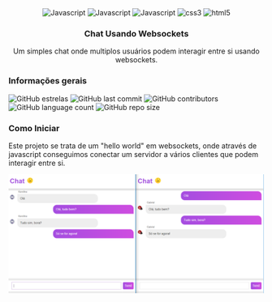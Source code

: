 <div align="center">
  <img height="30" alt="Javascript" src="https://img.shields.io/badge/Node.js-43853D?style=for-the-badge&logo=node.js&logoColor=white">
  <img height="30" alt="Javascript" src="https://img.shields.io/badge/Express.js-404D59?style=for-the-badge">
  <img height="30" alt="Javascript" src="https://img.shields.io/badge/JavaScript-F7DF1E?style=for-the-badge&logo=javascript&logoColor=black">
  <img height="30" alt="css3" src="https://img.shields.io/badge/CSS3-1572B6?style=for-the-badge&logo=css3&logoColor=white">
  <img height="30" alt="html5" src="https://img.shields.io/badge/HTML5-E34F26?style=for-the-badge&logo=html5&logoColor=white">
</div>

<h3 align="center">Chat Usando Websockets</h3>
<p align="center">
  Um simples chat onde multiplos usuários podem interagir entre si usando websockets.
  <br>
</p>

<h3>Informações gerais</h3>

![GitHub estrelas](https://img.shields.io/github/stars/gabrielogregorio/Chat-real-time-web-sockets)
![GitHub last commit](https://img.shields.io/github/last-commit/gabrielogregorio/Chat-real-time-web-sockets?style=flat-square)
![GitHub contributors](https://img.shields.io/github/contributors/gabrielogregorio/Chat-real-time-web-sockets)
![GitHub language count](https://img.shields.io/github/languages/count/gabrielogregorio/Chat-real-time-web-sockets)
![GitHub repo size](https://img.shields.io/github/repo-size/gabrielogregorio/Chat-real-time-web-sockets)



### Como Iniciar           
Este projeto se trata de um "hello world" em websockets, onde através de javascript conseguimos conectar um servidor a vários clientes que podem interagir entre si.

![Projeto em funcionamento](websockets.png)
